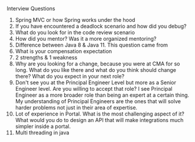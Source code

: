 Interview Questions

1. Spring MVC or how Spring works under the hood
2. If you have encountered a deadlock scenario and how did you debug?
3. What do you look for in the code review scenario
4. How did you mentor? Was it a more organized mentoring?
5. Difference between Java 8 & Java 11. This question came from 
6. What is your compensation expectation
7. 2 strengths & 1 weakness
8. Why are you looking for a change, because you were at CMA for so long. What do you like there and what do you think should change there? What do you expect in your next role?
9. Don't see you at the Principal Engineer Level but more as a Senior Engineer level. Are you willing to accept that role?
I see Principal Engineer as a more broader role than being an expert at a certain thing. My understanding of Principal Engineers are the ones that will solve harder problems not just in their area of expertise.
10. Lot of experience in Portal. What is the most challenging aspect of it? What would you do to design an API that will make integrations much simpler inside a portal.
11. Multi threading in java
